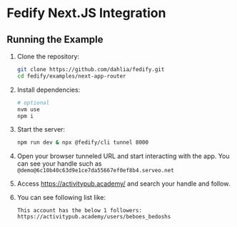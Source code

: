 # Fedify Next.JS Integration

## Running the Example

1. Clone the repository:

   ```sh
   git clone https://github.com/dahlia/fedify.git
   cd fedify/examples/next-app-router
   ```

2. Install dependencies:

   ```sh
   # optional
   nvm use
   npm i
   ```

3. Start the server:

   ```sh
   npm run dev & npx @fedify/cli tunnel 8000
   ```

4. Open your browser tunneled URL and start interacting with the app. You can see your handle such as `@demo@6c10b40c63d9e1ce7da55667ef0ef8b4.serveo.net`

5. Access https://activitypub.academy/ and search your handle and follow.

6. You can see following list like:
   ```
   This account has the below 1 followers:
   https://activitypub.academy/users/beboes_bedoshs
   ```
